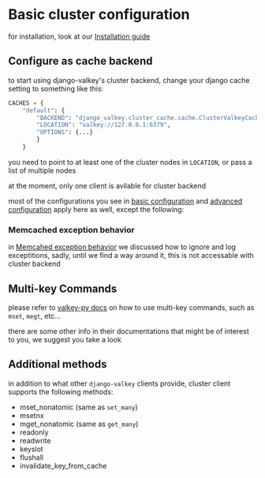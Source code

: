 # Basic cluster configuration

for installation, look at our [Installation guide](../installation.md)


## Configure as cache backend

to start using django-valkey's cluster backend, change your django cache setting to something like this:

```python
CACHES = {
    "default": {
        "BACKEND": "django_valkey.cluster_cache.cache.ClusterValkeyCache",
        "LOCATION": "valkey://127.0.0.1:6379",
        "OPTIONS": {...}
        }
    }
```

you need to point to at least one of the cluster nodes in `LOCATION`, or pass a list of multiple nodes

at the moment, only one client is avilable for cluster backend

most of the configurations you see in [basic configuration](../configure/basic_configurations.md) and [advanced configuration](../configure/advanced_configurations.md)
apply here as well, except the following:



### Memcached exception behavior
in [Memcahed exception behavior](../configure/basic_configurations.md#memcached-exception-behavior) we discussed how to ignore and log exceptitions,
sadly, until we find a way around it, this is not accessable with cluster backend


## Multi-key Commands

please refer to [valkey-py docs](https://valkey-py.readthedocs.io/en/latest/clustering.html#multi-key-commands) on how to use multi-key commands, such as `mset`, `megt`, etc...

there are some other info in their documentations that might be of interest to you, we suggest you take a look


## Additional methods
in addition to what other `django-valkey` clients provide, cluster client supports the following methods:

* mset_nonatomic (same as `set_many`)
* msetnx
* mget_nonatomic (same as `get_many`)
* readonly
* readwrite
* keyslot
* flushall
* invalidate_key_from_cache
